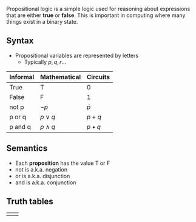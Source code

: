 Propositional logic is a simple logic used for reasoning about expressions that are either **true** or **false**. This is important in computing where many things exist in a binary state.

## Syntax
- Propositional variables are represented by letters
	- Typically $p, q, r...$

| Informal | Mathematical | Circuits      |
| :------- | :----------- | ------------- |
| True     | T            | 0             |
| False    | F            | 1             |
| not p    | $¬p$         | $\bar p$      |
| p or q   | $p\lor q$    | $p+q$         |
| p and q  | $p \land q$  | $p \bullet q$ |

## Semantics
- Each **proposition** has the value T or F
- not is a.k.a. negation
- or is a.k.a. disjunction
- and is a.k.a. conjunction

## Truth tables

|     |     |
| --- | --- |
|     |     |
